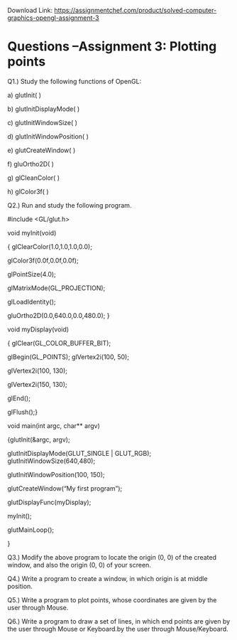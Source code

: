 Download Link: https://assignmentchef.com/product/solved-computer-graphics-opengl-assignment-3
<br>
# Questions –Assignment 3: Plotting points

Q1.) Study the following functions of OpenGL:

a) glutInit( )

b) glutInitDisplayMode( )

c) glutInitWindowSize( )

d) glutInitWindowPosition( )

e) glutCreateWindow( )

f) gluOrtho2D( )

g) glCleanColor( )

h) glColor3f( )

Q2.) Run and study the following program.

#include &lt;GL/glut.h&gt;

void myInit(void)

{ glClearColor(1.0,1.0,1.0,0.0);

glColor3f(0.0f,0.0f,0.0f);

glPointSize(4.0);

glMatrixMode(GL_PROJECTION);

glLoadIdentity();

gluOrtho2D(0.0,640.0,0.0,480.0); }

void myDisplay(void)

{ glClear(GL_COLOR_BUFFER_BIT);

glBegin(GL_POINTS); glVertex2i(100, 50);

glVertex2i(100, 130);

glVertex2i(150, 130);

glEnd();

glFlush();}

void main(int argc, char** argv)

{glutInit(&amp;argc, argv);

glutInitDisplayMode(GLUT_SINGLE | GLUT_RGB); glutInitWindowSize(640,480);

glutInitWindowPosition(100, 150);

glutCreateWindow(“My first program”);

glutDisplayFunc(myDisplay);

myInit();

glutMainLoop();

}

Q3.) Modify the above program to locate the origin (0, 0) of the created window, and also the origin (0, 0) of your screen.

Q4.) Write a program to create a window, in which origin is at middle position.

Q5.) Write a program to plot points, whose coordinates are given by the user through Mouse.

Q6.) Write a program to draw a set of lines, in which end points are given by the user through Mouse or Keyboard.by the user through Mouse/Keyboard.